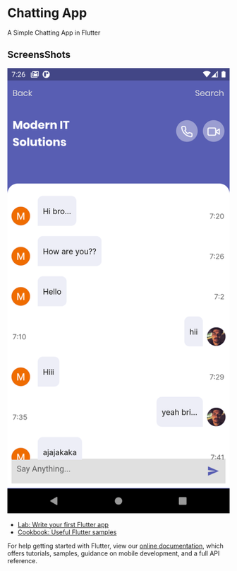 # Chatting App

A Simple Chatting App in Flutter

## ScreensShots


![Image Not Availaible](https://github.com/flutterninja9/Flutter-Intermiddiate/blob/main/whatsapp_clone/screens/ss.png?raw=true)

- [Lab: Write your first Flutter app](https://flutter.dev/docs/get-started/codelab)
- [Cookbook: Useful Flutter samples](https://flutter.dev/docs/cookbook)

For help getting started with Flutter, view our
[online documentation](https://flutter.dev/docs), which offers tutorials,
samples, guidance on mobile development, and a full API reference.
